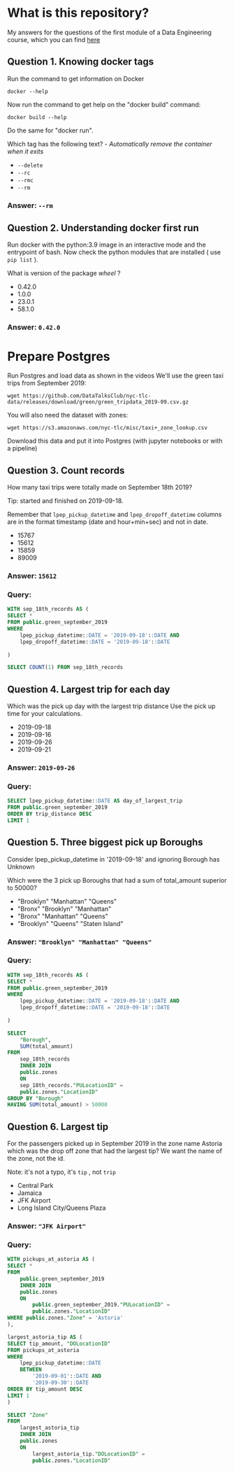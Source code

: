 # What is this repository?
My answers for the questions of the first module of a Data Engineering course, which you can find [here](https://github.com/DataTalksClub/data-engineering-zoomcamp/tree/main)

## Question 1. Knowing docker tags

Run the command to get information on Docker 

```docker --help```

Now run the command to get help on the "docker build" command:

```docker build --help```

Do the same for "docker run".

Which tag has the following text? - *Automatically remove the container when it exits* 

- `--delete`
- `--rc`
- `--rmc`
- `--rm`

### Answer: `--rm`

## Question 2. Understanding docker first run 

Run docker with the python:3.9 image in an interactive mode and the entrypoint of bash.
Now check the python modules that are installed ( use ```pip list``` ). 

What is version of the package *wheel* ?

- 0.42.0
- 1.0.0
- 23.0.1
- 58.1.0

### Answer: `0.42.0`

# Prepare Postgres

Run Postgres and load data as shown in the videos
We'll use the green taxi trips from September 2019:

```wget https://github.com/DataTalksClub/nyc-tlc-data/releases/download/green/green_tripdata_2019-09.csv.gz```

You will also need the dataset with zones:

```wget https://s3.amazonaws.com/nyc-tlc/misc/taxi+_zone_lookup.csv```

Download this data and put it into Postgres (with jupyter notebooks or with a pipeline)


## Question 3. Count records 

How many taxi trips were totally made on September 18th 2019?

Tip: started and finished on 2019-09-18. 

Remember that `lpep_pickup_datetime` and `lpep_dropoff_datetime` columns are in the format timestamp (date and hour+min+sec) and not in date.

- 15767
- 15612
- 15859
- 89009

### Answer: `15612`
### Query:
``` SQL
WITH sep_18th_records AS (
SELECT *
FROM public.green_september_2019
WHERE
	lpep_pickup_datetime::DATE = '2019-09-18'::DATE AND
	lpep_dropoff_datetime::DATE = '2019-09-18'::DATE
	
)

SELECT COUNT(1) FROM sep_18th_records
```

## Question 4. Largest trip for each day

Which was the pick up day with the largest trip distance
Use the pick up time for your calculations.

- 2019-09-18
- 2019-09-16
- 2019-09-26
- 2019-09-21

### Answer: `2019-09-26`
### Query:
``` SQL
SELECT lpep_pickup_datetime::DATE AS day_of_largest_trip
FROM public.green_september_2019
ORDER BY trip_distance DESC
LIMIT 1
```

## Question 5. Three biggest pick up Boroughs

Consider lpep_pickup_datetime in '2019-09-18' and ignoring Borough has Unknown

Which were the 3 pick up Boroughs that had a sum of total_amount superior to 50000?
 
- "Brooklyn" "Manhattan" "Queens"
- "Bronx" "Brooklyn" "Manhattan"
- "Bronx" "Manhattan" "Queens" 
- "Brooklyn" "Queens" "Staten Island"

### Answer: `"Brooklyn" "Manhattan" "Queens"`
### Query:
``` SQL
WITH sep_18th_records AS (
SELECT *
FROM public.green_september_2019
WHERE
	lpep_pickup_datetime::DATE = '2019-09-18'::DATE AND
	lpep_dropoff_datetime::DATE = '2019-09-18'::DATE
	
)

SELECT
	"Borough",
	SUM(total_amount)
FROM
	sep_18th_records
	INNER JOIN
	public.zones
	ON
	sep_18th_records."PULocationID" =
	public.zones."LocationID"
GROUP BY "Borough"
HAVING SUM(total_amount) > 50000
```

## Question 6. Largest tip

For the passengers picked up in September 2019 in the zone name Astoria which was the drop off zone that had the largest tip?
We want the name of the zone, not the id.

Note: it's not a typo, it's `tip` , not `trip`

- Central Park
- Jamaica
- JFK Airport
- Long Island City/Queens Plaza

### Answer: `"JFK Airport"`
### Query:
``` SQL
WITH pickups_at_astoria AS (
SELECT *
FROM 
	public.green_september_2019
	INNER JOIN
	public.zones
	ON
		public.green_september_2019."PULocationID" =
		public.zones."LocationID"
WHERE public.zones."Zone" = 'Astoria'
),

largest_astoria_tip AS (
SELECT tip_amount, "DOLocationID"
FROM pickups_at_astoria
WHERE
	lpep_pickup_datetime::DATE
	BETWEEN
		'2019-09-01'::DATE AND
		'2019-09-30'::DATE
ORDER BY tip_amount DESC
LIMIT 1
)

SELECT "Zone"
FROM
	largest_astoria_tip
	INNER JOIN
	public.zones
	ON
		largest_astoria_tip."DOLocationID" =
		public.zones."LocationID"

```